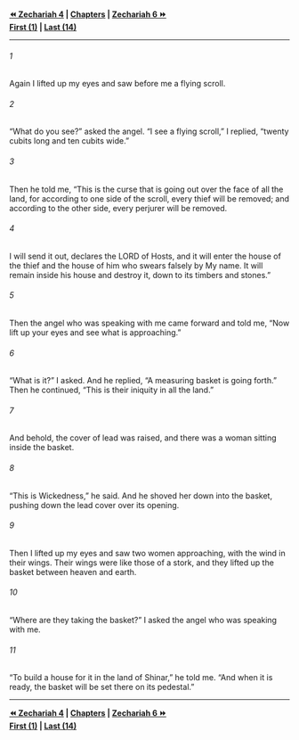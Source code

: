   
**[⏪ Zechariah 4](./Zechariah%204.md) | [Chapters](./_index.md) | [Zechariah 6 ⏩](./Zechariah%206.md)**  
**[First (1)](./Zechariah%201.md) | [Last (14)](./Zechariah%2014.md)**  
  
---  
  
###### 1  
Again I lifted up my eyes and saw before me a flying scroll.  
  
###### 2  
“What do you see?” asked the angel. “I see a flying scroll,” I replied, “twenty cubits long and ten cubits wide.”  
  
###### 3  
Then he told me, “This is the curse that is going out over the face of all the land, for according to one side of the scroll, every thief will be removed; and according to the other side, every perjurer will be removed.  
  
###### 4  
I will send it out, declares the LORD of Hosts, and it will enter the house of the thief and the house of him who swears falsely by My name. It will remain inside his house and destroy it, down to its timbers and stones.”  
  
###### 5  
Then the angel who was speaking with me came forward and told me, “Now lift up your eyes and see what is approaching.”  
  
###### 6  
“What is it?” I asked. And he replied, “A measuring basket is going forth.” Then he continued, “This is their iniquity in all the land.”  
  
###### 7  
And behold, the cover of lead was raised, and there was a woman sitting inside the basket.  
  
###### 8  
“This is Wickedness,” he said. And he shoved her down into the basket, pushing down the lead cover over its opening.  
  
###### 9  
Then I lifted up my eyes and saw two women approaching, with the wind in their wings. Their wings were like those of a stork, and they lifted up the basket between heaven and earth.  
  
###### 10  
“Where are they taking the basket?” I asked the angel who was speaking with me.  
  
###### 11  
“To build a house for it in the land of Shinar,” he told me. “And when it is ready, the basket will be set there on its pedestal.”  
  
  
---  
  
**[⏪ Zechariah 4](./Zechariah%204.md) | [Chapters](./_index.md) | [Zechariah 6 ⏩](./Zechariah%206.md)**  
**[First (1)](./Zechariah%201.md) | [Last (14)](./Zechariah%2014.md)**  
  
